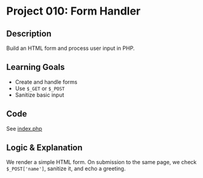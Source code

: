 # Project 010: Form Handler

## Description
Build an HTML form and process user input in PHP.

## Learning Goals
- Create and handle forms
- Use `$_GET` or `$_POST`
- Sanitize basic input

## Code
See [index.php](index.php)

## Logic & Explanation
We render a simple HTML form. On submission to the same page, we check `$_POST['name']`, sanitize it, and echo a greeting.
